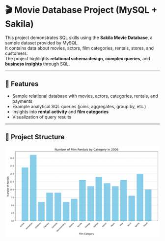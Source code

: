 # 🎬 Movie Database Project (MySQL + Sakila)

This project demonstrates SQL skills using the **Sakila Movie Database**, a sample dataset provided by MySQL.  
It contains data about movies, actors, film categories, rentals, stores, and customers.  
The project highlights **relational schema design**, **complex queries**, and **business insights** through SQL.

---

## 🚀 Features
- Sample relational database with movies, actors, categories, rentals, and payments  
- Example analytical SQL queries (joins, aggregates, group by, etc.)  
- Insights into **rental activity** and **film categories**  
- Visualization of query results  

---

## 📂 Project Structure
![Alt text](rentals_2006.png)
